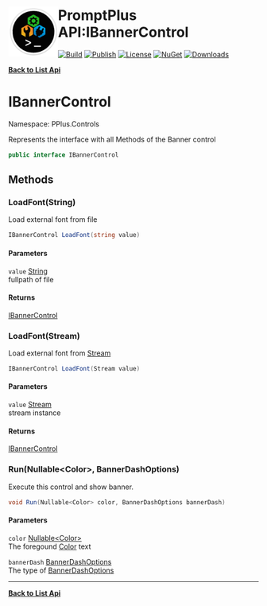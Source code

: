 # <img align="left" width="100" height="100" src="../images/icon.png">PromptPlus API:IBannerControl 

[![Build](https://github.com/FRACerqueira/PromptPlus/workflows/Build/badge.svg)](https://github.com/FRACerqueira/PromptPlus/actions/workflows/build.yml)
[![Publish](https://github.com/FRACerqueira/PromptPlus/actions/workflows/publish.yml/badge.svg)](https://github.com/FRACerqueira/PromptPlus/actions/workflows/publish.yml)
[![License](https://img.shields.io/badge/License-MIT-brightgreen.svg)](https://github.com/FRACerqueira/PromptPlus/blob/master/LICENSE)
[![NuGet](https://img.shields.io/nuget/v/PromptPlus)](https://www.nuget.org/packages/PromptPlus/)
[![Downloads](https://img.shields.io/nuget/dt/PromptPlus)](https://www.nuget.org/packages/PromptPlus/)

[**Back to List Api**](./apis.md)

# IBannerControl

Namespace: PPlus.Controls

Represents the interface with all Methods of the Banner control

```csharp
public interface IBannerControl
```

## Methods

### <a id="methods-loadfont"/>**LoadFont(String)**

Load external font from file

```csharp
IBannerControl LoadFont(string value)
```

#### Parameters

`value` [String](https://docs.microsoft.com/en-us/dotnet/api/system.string)<br>
fullpath of file

#### Returns

[IBannerControl](./pplus.controls.ibannercontrol.md)

### <a id="methods-loadfont"/>**LoadFont(Stream)**

Load external font from [Stream](https://docs.microsoft.com/en-us/dotnet/api/system.io.stream)

```csharp
IBannerControl LoadFont(Stream value)
```

#### Parameters

`value` [Stream](https://docs.microsoft.com/en-us/dotnet/api/system.io.stream)<br>
stream instance

#### Returns

[IBannerControl](./pplus.controls.ibannercontrol.md)

### <a id="methods-run"/>**Run(Nullable&lt;Color&gt;, BannerDashOptions)**

Execute this control and show banner.

```csharp
void Run(Nullable<Color> color, BannerDashOptions bannerDash)
```

#### Parameters

`color` [Nullable&lt;Color&gt;](https://docs.microsoft.com/en-us/dotnet/api/system.nullable-1)<br>
The foregound [Color](./pplus.color.md) text

`bannerDash` [BannerDashOptions](./pplus.controls.bannerdashoptions.md)<br>
The type of [BannerDashOptions](./pplus.controls.bannerdashoptions.md)


- - -
[**Back to List Api**](./apis.md)
